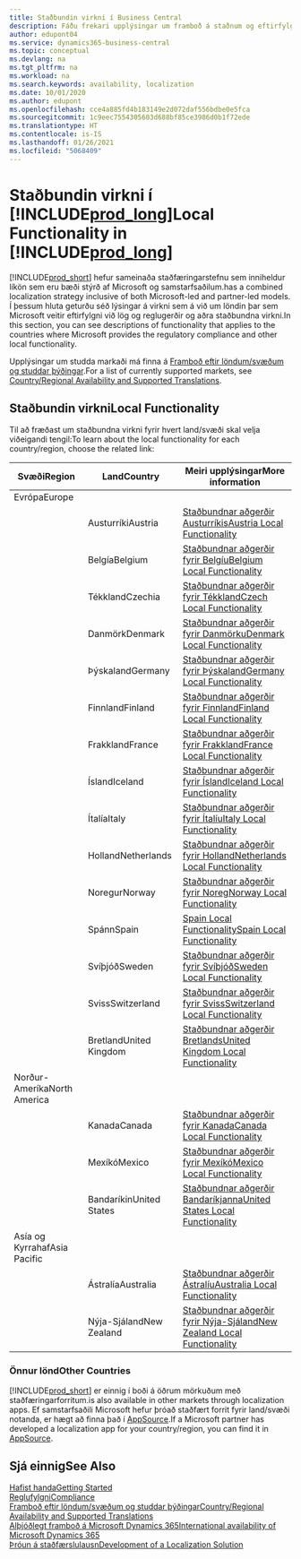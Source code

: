 ```yaml
---
title: Staðbundin virkni í Business Central
description: Fáðu frekari upplýsingar um framboð á staðnum og eftirfylgni Business Central við lönd þar sem Microsoft býður upp á þjónustu á staðnum.
author: edupont04
ms.service: dynamics365-business-central
ms.topic: conceptual
ms.devlang: na
ms.tgt_pltfrm: na
ms.workload: na
ms.search.keywords: availability, localization
ms.date: 10/01/2020
ms.author: edupont
ms.openlocfilehash: cce4a885fd4b183149e2d072daf556bdbe0e5fca
ms.sourcegitcommit: 1c9eec7554305603d688bf85ce3986d0b1f72ede
ms.translationtype: HT
ms.contentlocale: is-IS
ms.lasthandoff: 01/26/2021
ms.locfileid: "5068409"
---
```

# <a name="local-functionality-in-prod_long"></a><span data-ttu-id="8e26c-103">Staðbundin virkni í [!INCLUDE[prod_long](includes/prod_long.md)]</span><span class="sxs-lookup"><span data-stu-id="8e26c-103">Local Functionality in [!INCLUDE[prod_long](includes/prod_long.md)]</span></span>

[!INCLUDE[prod_short](includes/prod_short.md)] <span data-ttu-id="8e26c-104">hefur sameinaða staðfæringarstefnu sem inniheldur líkön sem eru bæði stýrð af Microsoft og samstarfsaðilum.</span><span class="sxs-lookup"><span data-stu-id="8e26c-104">has a combined localization strategy inclusive of both Microsoft-led and partner-led models.</span></span> <span data-ttu-id="8e26c-105">Í þessum hluta geturðu séð lýsingar á virkni sem á við um löndin þar sem Microsoft veitir eftirfylgni við lög og reglugerðir og aðra staðbundna virkni.</span><span class="sxs-lookup"><span data-stu-id="8e26c-105">In this section, you can see descriptions of functionality that applies to the countries where Microsoft provides the regulatory compliance and other local functionality.</span></span>  

<span data-ttu-id="8e26c-106">Upplýsingar um studda markaði má finna á [Framboð eftir löndum/svæðum og studdar þýðingar](/dynamics365/business-central/dev-itpro/compliance/apptest-countries-and-translations?toc=/dynamics365/business-central/toc.json).</span><span class="sxs-lookup"><span data-stu-id="8e26c-106">For a list of currently supported markets, see [Country/Regional Availability and Supported Translations](/dynamics365/business-central/dev-itpro/compliance/apptest-countries-and-translations?toc=/dynamics365/business-central/toc.json).</span></span>  

## <a name="local-functionality"></a><span data-ttu-id="8e26c-107">Staðbundin virkni</span><span class="sxs-lookup"><span data-stu-id="8e26c-107">Local Functionality</span></span>

<span data-ttu-id="8e26c-108">Til að fræðast um staðbundna virkni fyrir hvert land/svæði skal velja viðeigandi tengil:</span><span class="sxs-lookup"><span data-stu-id="8e26c-108">To learn about the local functionality for each country/region, choose the related link:</span></span>

| <span data-ttu-id="8e26c-109">Svæði</span><span class="sxs-lookup"><span data-stu-id="8e26c-109">Region</span></span> | <span data-ttu-id="8e26c-110">Land</span><span class="sxs-lookup"><span data-stu-id="8e26c-110">Country</span></span> | <span data-ttu-id="8e26c-111">Meiri upplýsingar</span><span class="sxs-lookup"><span data-stu-id="8e26c-111">More information</span></span> |
| --- | --- |--- |
| <span data-ttu-id="8e26c-112">Evrópa</span><span class="sxs-lookup"><span data-stu-id="8e26c-112">Europe</span></span> |  | |
|        | <span data-ttu-id="8e26c-113">Austurríki</span><span class="sxs-lookup"><span data-stu-id="8e26c-113">Austria</span></span> | [<span data-ttu-id="8e26c-114">Staðbundnar aðgerðir Austurríkis</span><span class="sxs-lookup"><span data-stu-id="8e26c-114">Austria Local Functionality</span></span>](localfunctionality/austria/austria-local-functionality.md) |
|        | <span data-ttu-id="8e26c-115">Belgía</span><span class="sxs-lookup"><span data-stu-id="8e26c-115">Belgium</span></span> | [<span data-ttu-id="8e26c-116">Staðbundnar aðgerðir fyrir Belgíu</span><span class="sxs-lookup"><span data-stu-id="8e26c-116">Belgium Local Functionality</span></span>](localfunctionality/belgium/belgium-local-functionality.md) |
|        | <span data-ttu-id="8e26c-117">Tékkland</span><span class="sxs-lookup"><span data-stu-id="8e26c-117">Czechia</span></span> | [<span data-ttu-id="8e26c-118">Staðbundnar aðgerðir fyrir Tékkland</span><span class="sxs-lookup"><span data-stu-id="8e26c-118">Czech Local Functionality</span></span>](localfunctionality/czech/czech-local-functionality.md) |
|        | <span data-ttu-id="8e26c-119">Danmörk</span><span class="sxs-lookup"><span data-stu-id="8e26c-119">Denmark</span></span> | [<span data-ttu-id="8e26c-120">Staðbundnar aðgerðir fyrir Danmörku</span><span class="sxs-lookup"><span data-stu-id="8e26c-120">Denmark Local Functionality</span></span>](localfunctionality/denmark/denmark-local-functionality.md) |
|        | <span data-ttu-id="8e26c-121">Þýskaland</span><span class="sxs-lookup"><span data-stu-id="8e26c-121">Germany</span></span> | [<span data-ttu-id="8e26c-122">Staðbundnar aðgerðir fyrir Þýskaland</span><span class="sxs-lookup"><span data-stu-id="8e26c-122">Germany Local Functionality</span></span>](localfunctionality/germany/germany-local-functionality.md) |
|        | <span data-ttu-id="8e26c-123">Finnland</span><span class="sxs-lookup"><span data-stu-id="8e26c-123">Finland</span></span> | [<span data-ttu-id="8e26c-124">Staðbundnar aðgerðir fyrir Finnland</span><span class="sxs-lookup"><span data-stu-id="8e26c-124">Finland Local Functionality</span></span>](localfunctionality/finland/finland-local-functionality.md) |
|        | <span data-ttu-id="8e26c-125">Frakkland</span><span class="sxs-lookup"><span data-stu-id="8e26c-125">France</span></span> | [<span data-ttu-id="8e26c-126">Staðbundnar aðgerðir fyrir Frakkland</span><span class="sxs-lookup"><span data-stu-id="8e26c-126">France Local Functionality</span></span>](localfunctionality/france/france-local-functionality.md) |
|        | <span data-ttu-id="8e26c-127">Ísland</span><span class="sxs-lookup"><span data-stu-id="8e26c-127">Iceland</span></span> | [<span data-ttu-id="8e26c-128">Staðbundnar aðgerðir fyrir Ísland</span><span class="sxs-lookup"><span data-stu-id="8e26c-128">Iceland Local Functionality</span></span>](localfunctionality/iceland/iceland-local-functionality.md) |
|        | <span data-ttu-id="8e26c-129">Ítalía</span><span class="sxs-lookup"><span data-stu-id="8e26c-129">Italy</span></span> | [<span data-ttu-id="8e26c-130">Staðbundnar aðgerðir fyrir Ítalíu</span><span class="sxs-lookup"><span data-stu-id="8e26c-130">Italy Local Functionality</span></span>](localfunctionality/italy/italy-local-functionality.md) |
|        | <span data-ttu-id="8e26c-131">Holland</span><span class="sxs-lookup"><span data-stu-id="8e26c-131">Netherlands</span></span> | [<span data-ttu-id="8e26c-132">Staðbundnar aðgerðir fyrir Holland</span><span class="sxs-lookup"><span data-stu-id="8e26c-132">Netherlands Local Functionality</span></span>](localfunctionality/netherlands/netherlands-local-functionality.md) |
|        | <span data-ttu-id="8e26c-133">Noregur</span><span class="sxs-lookup"><span data-stu-id="8e26c-133">Norway</span></span> | [<span data-ttu-id="8e26c-134">Staðbundnar aðgerðir fyrir Noreg</span><span class="sxs-lookup"><span data-stu-id="8e26c-134">Norway Local Functionality</span></span>](localfunctionality/norway/norway-local-functionality.md) |
|        | <span data-ttu-id="8e26c-135">Spánn</span><span class="sxs-lookup"><span data-stu-id="8e26c-135">Spain</span></span> | [<span data-ttu-id="8e26c-136">Spain Local Functionality</span><span class="sxs-lookup"><span data-stu-id="8e26c-136">Spain Local Functionality</span></span>](localfunctionality/spain/spain-local-functionality.md) |
|        | <span data-ttu-id="8e26c-137">Svíþjóð</span><span class="sxs-lookup"><span data-stu-id="8e26c-137">Sweden</span></span> | [<span data-ttu-id="8e26c-138">Staðbundnar aðgerðir fyrir Svíþjóð</span><span class="sxs-lookup"><span data-stu-id="8e26c-138">Sweden Local Functionality</span></span>](localfunctionality/sweden/sweden-local-functionality.md) |
|        | <span data-ttu-id="8e26c-139">Sviss</span><span class="sxs-lookup"><span data-stu-id="8e26c-139">Switzerland</span></span> | [<span data-ttu-id="8e26c-140">Staðbundnar aðgerðir fyrir Sviss</span><span class="sxs-lookup"><span data-stu-id="8e26c-140">Switzerland Local Functionality</span></span>](localfunctionality/switzerland/switzerland-local-functionality.md) |
|        | <span data-ttu-id="8e26c-141">Bretland</span><span class="sxs-lookup"><span data-stu-id="8e26c-141">United Kingdom</span></span> | [<span data-ttu-id="8e26c-142">Staðbundnar aðgerðir Bretlands</span><span class="sxs-lookup"><span data-stu-id="8e26c-142">United Kingdom Local Functionality</span></span>](localfunctionality/unitedkingdom/united-kingdom-local-functionality.md) |
| <span data-ttu-id="8e26c-143">Norður-Ameríka</span><span class="sxs-lookup"><span data-stu-id="8e26c-143">North America</span></span> |       |  |
|        | <span data-ttu-id="8e26c-144">Kanada</span><span class="sxs-lookup"><span data-stu-id="8e26c-144">Canada</span></span>|[<span data-ttu-id="8e26c-145">Staðbundnar aðgerðir fyrir Kanada</span><span class="sxs-lookup"><span data-stu-id="8e26c-145">Canada Local Functionality</span></span>](localfunctionality/canada/canada-local-functionality.md) |
|        | <span data-ttu-id="8e26c-146">Mexíkó</span><span class="sxs-lookup"><span data-stu-id="8e26c-146">Mexico</span></span> | [<span data-ttu-id="8e26c-147">Staðbundnar aðgerðir fyrir Mexíkó</span><span class="sxs-lookup"><span data-stu-id="8e26c-147">Mexico Local Functionality</span></span>](localfunctionality/mexico/mexico-local-functionality.md) |
|        | <span data-ttu-id="8e26c-148">Bandaríkin</span><span class="sxs-lookup"><span data-stu-id="8e26c-148">United States</span></span>|[<span data-ttu-id="8e26c-149">Staðbundnar aðgerðir Bandaríkjanna</span><span class="sxs-lookup"><span data-stu-id="8e26c-149">United States Local Functionality</span></span>](localfunctionality/unitedstates/united-states-local-functionality.md) |
| <span data-ttu-id="8e26c-150">Asía og Kyrrahaf</span><span class="sxs-lookup"><span data-stu-id="8e26c-150">Asia Pacific</span></span> |       |  |
|        | <span data-ttu-id="8e26c-151">Ástralía</span><span class="sxs-lookup"><span data-stu-id="8e26c-151">Australia</span></span> | [<span data-ttu-id="8e26c-152">Staðbundnar aðgerðir Ástralíu</span><span class="sxs-lookup"><span data-stu-id="8e26c-152">Australia Local Functionality</span></span>](localfunctionality/australia/australia-local-functionality.md) |
|        | <span data-ttu-id="8e26c-153">Nýja-Sjáland</span><span class="sxs-lookup"><span data-stu-id="8e26c-153">New Zealand</span></span> | [<span data-ttu-id="8e26c-154">Staðbundnar aðgerðir fyrir Nýja-Sjáland</span><span class="sxs-lookup"><span data-stu-id="8e26c-154">New Zealand Local Functionality</span></span>](localfunctionality/newzealand/new-zealand-local-functionality.md) |

### <a name="other-countries"></a><span data-ttu-id="8e26c-155">Önnur lönd</span><span class="sxs-lookup"><span data-stu-id="8e26c-155">Other Countries</span></span>

[!INCLUDE[prod_short](includes/prod_short.md)] <span data-ttu-id="8e26c-156">er einnig í boði á öðrum mörkuðum með staðfæringarforritum.</span><span class="sxs-lookup"><span data-stu-id="8e26c-156">is also available in other markets through localization apps.</span></span> <span data-ttu-id="8e26c-157">Ef samstarfsaðili Microsoft hefur þróað staðfært forrit fyrir land/svæði notanda, er hægt að finna það í [AppSource](https://go.microsoft.com/fwlink/?linkid=2081646).</span><span class="sxs-lookup"><span data-stu-id="8e26c-157">If a Microsoft partner has developed a localization app for your country/region, you can find it in [AppSource](https://go.microsoft.com/fwlink/?linkid=2081646).</span></span>

## <a name="see-also"></a><span data-ttu-id="8e26c-158">Sjá einnig</span><span class="sxs-lookup"><span data-stu-id="8e26c-158">See Also</span></span>

[<span data-ttu-id="8e26c-159">Hafist handa</span><span class="sxs-lookup"><span data-stu-id="8e26c-159">Getting Started</span></span>](product-get-started.md)  
[<span data-ttu-id="8e26c-160">Reglufylgni</span><span class="sxs-lookup"><span data-stu-id="8e26c-160">Compliance</span></span>](compliance/compliance-overview.md)  
[<span data-ttu-id="8e26c-161">Framboð eftir löndum/svæðum og studdar þýðingar</span><span class="sxs-lookup"><span data-stu-id="8e26c-161">Country/Regional Availability and Supported Translations</span></span>](/dynamics365/business-central/dev-itpro/compliance/apptest-countries-and-translations?toc=/dynamics365/business-central/toc.json)  
[<span data-ttu-id="8e26c-162">Alþjóðlegt framboð á Microsoft Dynamics 365</span><span class="sxs-lookup"><span data-stu-id="8e26c-162">International availability of Microsoft Dynamics 365</span></span>](/dynamics365/get-started/availability)  
[<span data-ttu-id="8e26c-163">Þróun á staðfærslulausn</span><span class="sxs-lookup"><span data-stu-id="8e26c-163">Development of a Localization Solution</span></span>](/dynamics365/business-central/dev-itpro/developer/readiness/readiness-develop-localization)  
